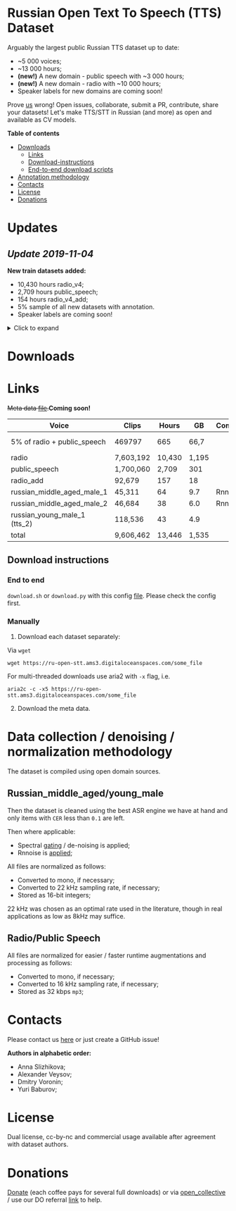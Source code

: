 # **Russian Open Text To Speech (TTS) Dataset**

Arguably the largest public Russian TTS dataset up to date:
- ~5 000 voices;
- ~13 000 hours;
- **(new!)** A new domain - public speech with ~3 000 hours;
- **(new!)** A new domain - radio with ~10 000 hours;
- Speaker labels for new domains are coming soon!

Prove [us](mailto:open_stt@googlegroups.com) wrong!
Open issues, collaborate, submit a PR, contribute, share your datasets!
Let's make TTS/STT in Russian (and more) as open and available as CV models.

**Table of contents**
  - [Downloads](https://github.com/snakers4/open_tts/#downloads)
    - [Links](https://github.com/snakers4/open_tts/#links)
    - [Download-instructions](https://github.com/snakers4/open_tts/#download-instructions)
    - [End-to-end download scripts](https://github.com/snakers4/open_tts/#end-to-end-download-scripts)
  - [Annotation methodology](https://github.com/snakers4/open_tts/#annotation-methodology)
  - [Contacts](https://github.com/snakers4/open_tts/#contacts)
  - [License](https://github.com/snakers4/open_tts/#license)
  - [Donations](https://github.com/snakers4/open_tts/#donations)

# **Updates**

## **_Update 2019-11-04_**

**New train datasets added:**

- 10,430 hours radio_v4;
- 2,709 hours public_speech;
- 154 hours radio_v4_add;
- 5% sample of all new datasets with annotation.
- Speaker labels are coming soon!

<details>
  <summary>Click to expand</summary>

    ## **_Update 2019-06-28_**

    `russian_young_male_1` added (~43 hours)
  
    ## **_Update 2019-05-24_**

    It's alive!
    Looking for collaborators)
    
</details>

# **Downloads**

# **Links**

~~Meta data [file](https://ru-open-tts.ams3.digitaloceanspaces.com/public_tts_df_02.csv).~~**Coming soon!**

| Voice                      | Clips  | Hours | GB  | Comment  | Link          | Md5sum                             |
|----------------------------|--------|-------|-----|----------|---------------|------------------------------------|
| 5% of radio + public_speech | 469797 | 665 | 66,7| | [link](https://ru-open-stt.ams3.cdn.digitaloceanspaces.com/radio_pspeech_sample_mp3.tar.gz), [manifest](https://ru-open-stt.ams3.cdn.digitaloceanspaces.com/radio_pspeech_sample_manifest.csv) | `84397631475426f505babbb73b4197d9` |
| radio                   | 7,603,192| 10,430| 1,195 |      | [link](https://ru-open-stt.ams3.cdn.digitaloceanspaces.com/radio_v4_mp3.tar.gz),[labels](https://forms.gle/nosMaNgj8MWKm99d9) | `7c2273a5b8c3cc10df3754dbe9c783e1` |
| public_speech              | 1,700,060| 2,709 | 301 |        | [link](https://ru-open-stt.ams3.cdn.digitaloceanspaces.com/public_speech_mp3.tar.gz),[labels](https://forms.gle/nosMaNgj8MWKm99d9) | `d41f3f21d3cb9328de3cd6a530a70832` |
| radio_add               |  92,679  |   157 | 18  |        | [link](https://ru-open-stt.ams3.cdn.digitaloceanspaces.com/radio_v4_add_mp3.tar.gz),[labels](https://forms.gle/nosMaNgj8MWKm99d9) | `ae00489678836b92e3a65d2ee8b51960` |
| russian_middle_aged_male_1 | 45,311 | 64    | 9.7 | Rnnoise  | [link](https://ru-open-tts.ams3.digitaloceanspaces.com/russian_middle_aged_male_1.tar.gz)      | `f1157d6dfd07c302c23cfe7dcb0298f5` |
| russian_middle_aged_male_2 | 46,684 | 38    | 6.0 | Rnnoise  | [link](https://ru-open-tts.ams3.digitaloceanspaces.com/russian_middle_aged_male_2.tar.gz)      | `059ab6b3e5fa77319f7bf20e594fc133` |
| russian_young_male_1 (tts_2)     | 118,536 | 43    |  4.9   |          | [link](https://ru-open-tts.ams3.digitaloceanspaces.com/tts_2.tar.gz)      | `403c90662beb51ac9a39d64b879e0f1b` |
| total                      | 9,606,462 | 13,446 |  1,535 |          |               |  |

## **Download instructions**

### End to end

`download.sh` or `download.py` with this config [file]((https://github.com/snakers4/open_tts/blob/master/md5sum.lst)). Please check the config first.

### Manually

1. Download each dataset separately:

  Via `wget`
  ```
  wget https://ru-open-stt.ams3.digitaloceanspaces.com/some_file
  ```

  For multi-threaded downloads use aria2 with `-x` flag, i.e.
  ```
  aria2c -c -x5 https://ru-open-stt.ams3.digitaloceanspaces.com/some_file
  ```

2. Download the meta data.

# **Data collection / denoising / normalization methodology**
The dataset is compiled using open domain sources.

## Russian_middle_aged/young_male
Then the dataset is cleaned using the best ASR engine we have at hand and only items with `CER` less than `0.1` are left.

Then where applicable:
- Spectral [gating](https://github.com/timsainb/noisereduce) / de-noising is applied;
- Rnnoise is [applied](https://github.com/xiph/rnnoise/issues/69);

All files are normalized as follows:
- Converted to mono, if necessary;
- Converted to 22 kHz sampling rate, if necessary;
- Stored as 16-bit integers;

22 kHz was chosen as an optimal rate used in the literature, though in real applications as low as 8kHz may suffice.

## Radio/Public Speech

All files are normalized for easier / faster runtime augmentations and processing as follows:

- Converted to mono, if necessary;
- Converted to 16 kHz sampling rate, if necessary;
- Stored as 32 kbps `mp3`;

# **Contacts**

Please contact us [here](mailto:open_stt@googlegroups.com) or just create a GitHub issue!

**Authors in alphabetic order:**
- Anna Slizhikova;
- Alexander Veysov;
- Dmitry Voronin;
- Yuri Baburov;

# **License**
Dual license, cc-by-nc and commercial usage available after agreement with dataset authors.


# **Donations**

[Donate](https://buymeacoff.ee/8oneCIN) (each coffee pays for several full downloads) or via [open_collective](https://opencollective.com/open_stt) / use our DO referral [link](https://sohabr.net/habr/post/357748/) to help.

